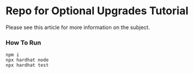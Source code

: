# Repo for Optional Upgrades Tutorial

Please see this article for more information on the subject.

### How To Run
```
npm i
npx hardhat node
npx hardhat test
```
